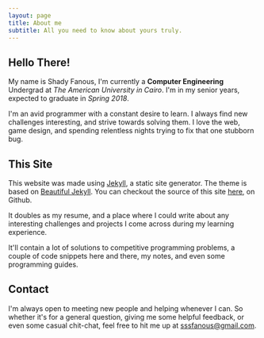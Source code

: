 ```yaml
---
layout: page
title: About me
subtitle: All you need to know about yours truly.
---
```


## Hello There!

My name is Shady Fanous, I'm currently a **Computer Engineering**
Undergrad at _The American University in Cairo_. I'm in my senior years, expected to graduate in _Spring 2018_.

I'm an avid programmer with a constant desire to learn. I always find new challenges interesting,
and strive towards solving them. I love the web, game design, and spending relentless nights trying to
fix that one stubborn bug.

## This Site

This website was made using [Jekyll](https://jekyllrb.com/), a static site generator.
The theme is based on [Beautiful Jekyll](https://github.com/daattali/beautiful-jekyll).
You can checkout the source of this site [here](https://github.com/ShadyF/shadyf.github.io), on Github.

It doubles as my resume, and a place where I could write about any interesting challenges and projects I come across during my learning experience.

It'll contain a lot of solutions to competitive programming problems,
a couple of code snippets here and there, my notes, and even some programming guides.

## Contact
I'm always open to meeting new people and helping whenever I can.
So whether it's for a general question, giving me some helpful feedback, or even some casual chit-chat,
feel free to hit me up at [sssfanous@gmail.com](mailto:sssfanous@gmail.com).
